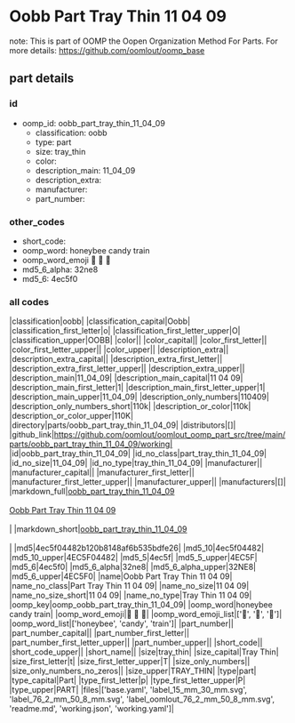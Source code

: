 # Oobb Part Tray Thin 11 04 09  

note: This is part of OOMP the Oopen Organization Method For Parts. For more details: https://github.com/oomlout/oomp_base

##  part details





### id
* oomp_id: oobb_part_tray_thin_11_04_09
  * classification: oobb
  * type: part
  * size: tray_thin
  * color: 
  * description_main: 11_04_09
  * description_extra: 
  * manufacturer: 
  * part_number: 

### other_codes
* short_code: 
* oomp_word: honeybee candy train
* oomp_word_emoji :honeybee: :candy: :train:
* md5_6_alpha: 32ne8
* md5_6: 4ec5f0

### all codes 
|classification|oobb|
|classification_capital|Oobb|
|classification_first_letter|o|
|classification_first_letter_upper|O|
|classification_upper|OOBB|
|color||
|color_capital||
|color_first_letter||
|color_first_letter_upper||
|color_upper||
|description_extra||
|description_extra_capital||
|description_extra_first_letter||
|description_extra_first_letter_upper||
|description_extra_upper||
|description_main|11_04_09|
|description_main_capital|11 04 09|
|description_main_first_letter|1|
|description_main_first_letter_upper|1|
|description_main_upper|11_04_09|
|description_only_numbers|110409|
|description_only_numbers_short|110k|
|description_or_color|110k|
|description_or_color_upper|110K|
|directory|parts/oobb_part_tray_thin_11_04_09|
|distributors|[]|
|github_link|https://github.com/oomlout/oomlout_oomp_part_src/tree/main/parts/oobb_part_tray_thin_11_04_09/working|
|id|oobb_part_tray_thin_11_04_09|
|id_no_class|part_tray_thin_11_04_09|
|id_no_size|11_04_09|
|id_no_type|tray_thin_11_04_09|
|manufacturer||
|manufacturer_capital||
|manufacturer_first_letter||
|manufacturer_first_letter_upper||
|manufacturer_upper||
|manufacturers|[]|
|markdown_full|[oobb_part_tray_thin_11_04_09](https://github.com/oomlout/oomlout_oomp_part_src/tree/main/parts/oobb_part_tray_thin_11_04_09/working)<br>[](https://github.com/oomlout/oomlout_oomp_part_src/tree/main/parts/oobb_part_tray_thin_11_04_09/working)<br>[Oobb Part Tray Thin 11 04 09](https://github.com/oomlout/oomlout_oomp_part_src/tree/main/parts/oobb_part_tray_thin_11_04_09/working)<br><br>|
|markdown_short|[oobb_part_tray_thin_11_04_09](https://github.com/oomlout/oomlout_oomp_part_src/tree/main/parts/oobb_part_tray_thin_11_04_09/working)<br><br>|
|md5|4ec5f04482b120b8148af6b535bdfe26|
|md5_10|4ec5f04482|
|md5_10_upper|4EC5F04482|
|md5_5|4ec5f|
|md5_5_upper|4EC5F|
|md5_6|4ec5f0|
|md5_6_alpha|32ne8|
|md5_6_alpha_upper|32NE8|
|md5_6_upper|4EC5F0|
|name|Oobb Part Tray Thin 11 04 09|
|name_no_class|Part Tray Thin 11 04 09|
|name_no_size|11 04 09|
|name_no_size_short|11 04 09|
|name_no_type|Tray Thin 11 04 09|
|oomp_key|oomp_oobb_part_tray_thin_11_04_09|
|oomp_word|honeybee candy train|
|oomp_word_emoji|:honeybee: :candy: :train:|
|oomp_word_emoji_list|[':honeybee:', ':candy:', ':train:']|
|oomp_word_list|['honeybee', 'candy', 'train']|
|part_number||
|part_number_capital||
|part_number_first_letter||
|part_number_first_letter_upper||
|part_number_upper||
|short_code||
|short_code_upper||
|short_name||
|size|tray_thin|
|size_capital|Tray Thin|
|size_first_letter|t|
|size_first_letter_upper|T|
|size_only_numbers||
|size_only_numbers_no_zeros||
|size_upper|TRAY_THIN|
|type|part|
|type_capital|Part|
|type_first_letter|p|
|type_first_letter_upper|P|
|type_upper|PART|
|files|['base.yaml', 'label_15_mm_30_mm.svg', 'label_76_2_mm_50_8_mm.svg', 'label_oomlout_76_2_mm_50_8_mm.svg', 'readme.md', 'working.json', 'working.yaml']|
